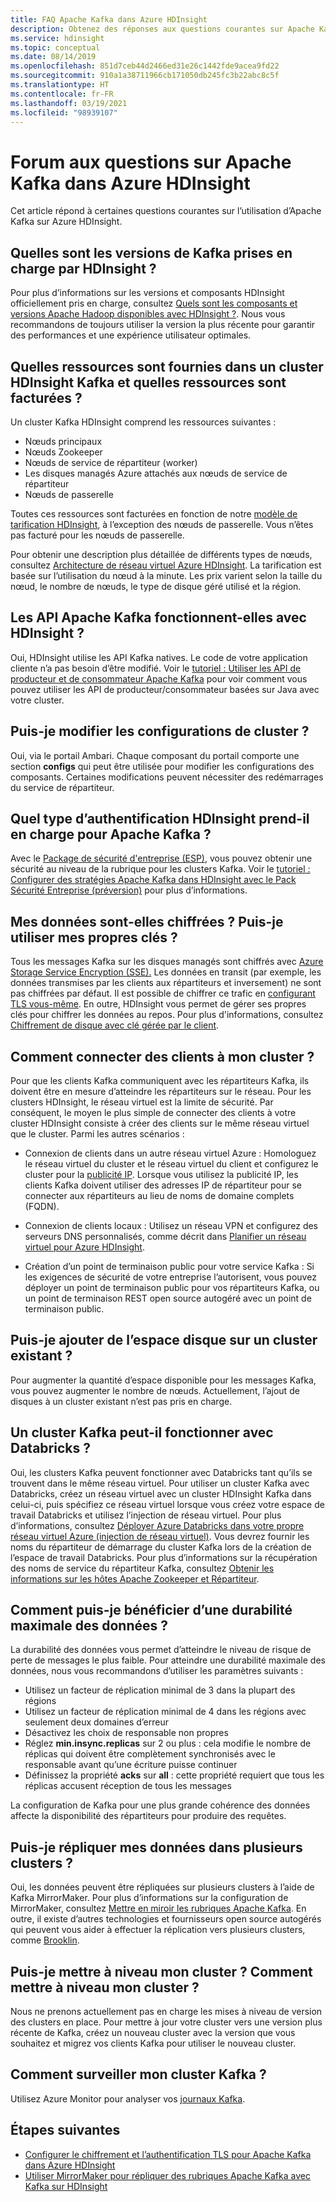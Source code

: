 ```yaml
---
title: FAQ Apache Kafka dans Azure HDInsight
description: Obtenez des réponses aux questions courantes sur Apache Kafka sur Azure HDInsight, un service cloud Hadoop géré.
ms.service: hdinsight
ms.topic: conceptual
ms.date: 08/14/2019
ms.openlocfilehash: 851d7ceb44d2466ed31e26c1442fde9acea9fd22
ms.sourcegitcommit: 910a1a38711966cb171050db245fc3b22abc8c5f
ms.translationtype: HT
ms.contentlocale: fr-FR
ms.lasthandoff: 03/19/2021
ms.locfileid: "98939107"
---
```

# <a name="frequently-asked-questions-about-apache-kafka-in-azure-hdinsight"></a>Forum aux questions sur Apache Kafka dans Azure HDInsight

Cet article répond à certaines questions courantes sur l’utilisation d’Apache Kafka sur Azure HDInsight.

## <a name="what-kafka-versions-are-supported-by-hdinsight"></a>Quelles sont les versions de Kafka prises en charge par HDInsight ?

Pour plus d’informations sur les versions et composants HDInsight officiellement pris en charge, consultez [Quels sont les composants et versions Apache Hadoop disponibles avec HDInsight ?](../hdinsight-component-versioning.md#supported-hdinsight-versions). Nous vous recommandons de toujours utiliser la version la plus récente pour garantir des performances et une expérience utilisateur optimales.

## <a name="what-resources-are-provided-in-an-hdinsight-kafka-cluster-and-what-resources-am-i-charged-for"></a>Quelles ressources sont fournies dans un cluster HDInsight Kafka et quelles ressources sont facturées ?

Un cluster Kafka HDInsight comprend les ressources suivantes :

* Nœuds principaux
* Nœuds Zookeeper
* Nœuds de service de répartiteur (worker) 
* Les disques managés Azure attachés aux nœuds de service de répartiteur
* Nœuds de passerelle

Toutes ces ressources sont facturées en fonction de notre [modèle de tarification HDInsight](https://azure.microsoft.com/pricing/details/hdinsight/), à l’exception des nœuds de passerelle. Vous n’êtes pas facturé pour les nœuds de passerelle.

Pour obtenir une description plus détaillée de différents types de nœuds, consultez [Architecture de réseau virtuel Azure HDInsight](../hdinsight-virtual-network-architecture.md). La tarification est basée sur l’utilisation du nœud à la minute. Les prix varient selon la taille du nœud, le nombre de nœuds, le type de disque géré utilisé et la région.

## <a name="do-apache-kafka-apis-work-with-hdinsight"></a>Les API Apache Kafka fonctionnent-elles avec HDInsight ?

Oui, HDInsight utilise les API Kafka natives. Le code de votre application cliente n’a pas besoin d’être modifié. Voir le [tutoriel : Utiliser les API de producteur et de consommateur Apache Kafka](./apache-kafka-producer-consumer-api.md) pour voir comment vous pouvez utiliser les API de producteur/consommateur basées sur Java avec votre cluster.

## <a name="can-i-change-cluster-configurations"></a>Puis-je modifier les configurations de cluster ?

Oui, via le portail Ambari. Chaque composant du portail comporte une section **configs** qui peut être utilisée pour modifier les configurations des composants. Certaines modifications peuvent nécessiter des redémarrages du service de répartiteur.

## <a name="what-type-of-authentication-does-hdinsight-support-for-apache-kafka"></a>Quel type d’authentification HDInsight prend-il en charge pour Apache Kafka ?

Avec le [Package de sécurité d'entreprise (ESP)](../domain-joined/apache-domain-joined-architecture.md), vous pouvez obtenir une sécurité au niveau de la rubrique pour les clusters Kafka. Voir le [tutoriel : Configurer des stratégies Apache Kafka dans HDInsight avec le Pack Sécurité Entreprise (préversion)](../domain-joined/apache-domain-joined-run-kafka.md) pour plus d’informations.

## <a name="is-my-data-encrypted-can-i-use-my-own-keys"></a>Mes données sont-elles chiffrées ? Puis-je utiliser mes propres clés ?

Tous les messages Kafka sur les disques managés sont chiffrés avec [Azure Storage Service Encryption (SSE).](../../storage/common/storage-service-encryption.md) Les données en transit (par exemple, les données transmises par les clients aux répartiteurs et inversement) ne sont pas chiffrées par défaut. Il est possible de chiffrer ce trafic en [configurant TLS vous-même](./apache-kafka-ssl-encryption-authentication.md). En outre, HDInsight vous permet de gérer ses propres clés pour chiffrer les données au repos. Pour plus d'informations, consultez [Chiffrement de disque avec clé gérée par le client](../disk-encryption.md).

## <a name="how-do-i-connect-clients-to-my-cluster"></a>Comment connecter des clients à mon cluster ?

Pour que les clients Kafka communiquent avec les répartiteurs Kafka, ils doivent être en mesure d’atteindre les répartiteurs sur le réseau. Pour les clusters HDInsight, le réseau virtuel est la limite de sécurité. Par conséquent, le moyen le plus simple de connecter des clients à votre cluster HDInsight consiste à créer des clients sur le même réseau virtuel que le cluster. Parmi les autres scénarios :

* Connexion de clients dans un autre réseau virtuel Azure : Homologuez le réseau virtuel du cluster et le réseau virtuel du client et configurez le cluster pour la [publicité IP](apache-kafka-connect-vpn-gateway.md#configure-kafka-for-ip-advertising). Lorsque vous utilisez la publicité IP, les clients Kafka doivent utiliser des adresses IP de répartiteur pour se connecter aux répartiteurs au lieu de noms de domaine complets (FQDN).

* Connexion de clients locaux : Utilisez un réseau VPN et configurez des serveurs DNS personnalisés, comme décrit dans [Planifier un réseau virtuel pour Azure HDInsight](../hdinsight-plan-virtual-network-deployment.md).

* Création d’un point de terminaison public pour votre service Kafka : Si les exigences de sécurité de votre entreprise l’autorisent, vous pouvez déployer un point de terminaison public pour vos répartiteurs Kafka, ou un point de terminaison REST open source autogéré avec un point de terminaison public.

## <a name="can-i-add-more-disk-space-on-an-existing-cluster"></a>Puis-je ajouter de l’espace disque sur un cluster existant ?

Pour augmenter la quantité d’espace disponible pour les messages Kafka, vous pouvez augmenter le nombre de nœuds. Actuellement, l’ajout de disques à un cluster existant n’est pas pris en charge.

## <a name="can-a-kafka-cluster-work-with-databricks"></a>Un cluster Kafka peut-il fonctionner avec Databricks ? 

Oui, les clusters Kafka peuvent fonctionner avec Databricks tant qu’ils se trouvent dans le même réseau virtuel. Pour utiliser un cluster Kafka avec Databricks, créez un réseau virtuel avec un cluster HDInsight Kafka dans celui-ci, puis spécifiez ce réseau virtuel lorsque vous créez votre espace de travail Databricks et utilisez l’injection de réseau virtuel. Pour plus d’informations, consultez [Déployer Azure Databricks dans votre propre réseau virtuel Azure (injection de réseau virtuel)](/azure/databricks/administration-guide/cloud-configurations/azure/vnet-inject). Vous devrez fournir les noms du répartiteur de démarrage du cluster Kafka lors de la création de l’espace de travail Databricks. Pour plus d’informations sur la récupération des noms de service du répartiteur Kafka, consultez [Obtenir les informations sur les hôtes Apache Zookeeper et Répartiteur](./apache-kafka-get-started.md#getkafkainfo).

## <a name="how-can-i-have-maximum-data-durability"></a>Comment puis-je bénéficier d’une durabilité maximale des données ?

La durabilité des données vous permet d’atteindre le niveau de risque de perte de messages le plus faible. Pour atteindre une durabilité maximale des données, nous vous recommandons d’utiliser les paramètres suivants :

* Utilisez un facteur de réplication minimal de 3 dans la plupart des régions
* Utilisez un facteur de réplication minimal de 4 dans les régions avec seulement deux domaines d’erreur
* Désactivez les choix de responsable non propres
* Réglez **min.insync.replicas** sur 2 ou plus : cela modifie le nombre de réplicas qui doivent être complètement synchronisés avec le responsable avant qu’une écriture puisse continuer
* Définissez la propriété **acks** sur **all** : cette propriété requiert que tous les réplicas accusent réception de tous les messages

La configuration de Kafka pour une plus grande cohérence des données affecte la disponibilité des répartiteurs pour produire des requêtes.

## <a name="can-i-replicate-my-data-to-multiple-clusters"></a>Puis-je répliquer mes données dans plusieurs clusters ?

Oui, les données peuvent être répliquées sur plusieurs clusters à l’aide de Kafka MirrorMaker. Pour plus d’informations sur la configuration de MirrorMaker, consultez [Mettre en miroir les rubriques Apache Kafka](apache-kafka-mirroring.md). En outre, il existe d’autres technologies et fournisseurs open source autogérés qui peuvent vous aider à effectuer la réplication vers plusieurs clusters, comme [Brooklin](https://github.com/linkedin/Brooklin/).

## <a name="can-i-upgrade-my-cluster-how-should-i-upgrade-my-cluster"></a>Puis-je mettre à niveau mon cluster ? Comment mettre à niveau mon cluster ?

Nous ne prenons actuellement pas en charge les mises à niveau de version des clusters en place. Pour mettre à jour votre cluster vers une version plus récente de Kafka, créez un nouveau cluster avec la version que vous souhaitez et migrez vos clients Kafka pour utiliser le nouveau cluster.

## <a name="how-do-i-monitor-my-kafka-cluster"></a>Comment surveiller mon cluster Kafka ?

Utilisez Azure Monitor pour analyser vos [journaux Kafka](./apache-kafka-log-analytics-operations-management.md).

## <a name="next-steps"></a>Étapes suivantes

* [Configurer le chiffrement et l’authentification TLS pour Apache Kafka dans Azure HDInsight](./apache-kafka-ssl-encryption-authentication.md)
* [Utiliser MirrorMaker pour répliquer des rubriques Apache Kafka avec Kafka sur HDInsight](./apache-kafka-mirroring.md)